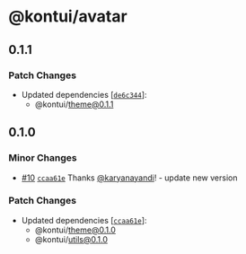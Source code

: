 # @kontui/avatar

## 0.1.1

### Patch Changes

- Updated dependencies
  [[`de6c344`](https://github.com/dafundacom/kontui/commit/de6c3449384db9cae134acec0dce16c314702ca4)]:
  - @kontui/theme@0.1.1

## 0.1.0

### Minor Changes

- [#10](https://github.com/dafundacom/kontui/pull/10)
  [`ccaa61e`](https://github.com/dafundacom/kontui/commit/ccaa61e0ddb3dcf679d0a21d1c40e3464402a8fe)
  Thanks [@karyanayandi](https://github.com/karyanayandi)! - update new version

### Patch Changes

- Updated dependencies
  [[`ccaa61e`](https://github.com/dafundacom/kontui/commit/ccaa61e0ddb3dcf679d0a21d1c40e3464402a8fe)]:
  - @kontui/theme@0.1.0
  - @kontui/utils@0.1.0
